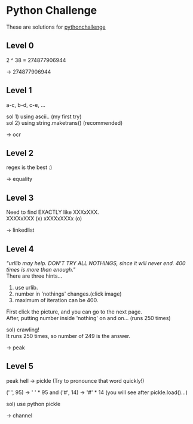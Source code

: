              
# Python Challenge            
                 
These are solutions for [pythonchallenge](http://www.pythonchallenge.com/)                 
                     
               
## Level 0             
        
2 ^ 38 = 274877906944               
                   
-> 274877906944            
             

           
## Level 1              
              
a-c, b-d, c-e, ...            
               
sol 1) using ascii.. (my first try)                 
sol 2) using string.maketrans()   (recommended)            
            
-> ocr         
         
         
         
## Level 2       
        
regex is the best :)      
    
-> equality             
            
           
          
## Level 3
     
Need to find EXACTLY like XXXxXXX.   
XXXXxXXX (x)   xXXXxXXXx (o)       
             
-> linkedlist             
         
          
           
## Level 4     
       
_"urllib may help. DON'T TRY ALL NOTHINGS, since it will never end. 400 times is more than enough."_       
There are three hints...         
1) use urlib.       
2) number in 'nothings' changes.(click image)      
3) maximum of iteration can be 400.       
       
First click the picture, and you can go to the next page.        
After, putting number inside 'nothing' on and on... (runs 250 times)       
       
sol) crawling!      
It runs 250 times, so number of 249 is the answer.          
       
-> peak        
           
       
         
## Level 5    
      
peak hell -> pickle (Try to pronounce that word quickly!)        
       
(' ', 95) -> ' ' * 95 and ('#', 14) -> '#' * 14 (you will see after pickle.load()...)      
        
sol) use python pickle    

-> channel
